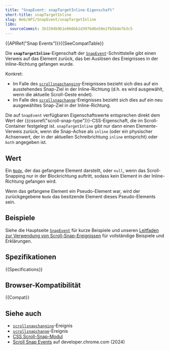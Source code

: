 ```yaml
---
title: "SnapEvent: snapTargetInline-Eigenschaft"
short-title: snapTargetInline
slug: Web/API/SnapEvent/snapTargetInline
l10n:
  sourceCommit: 3b3394b9b1e966bb1d397bd6e50e2fb5bde7b3c5
---
```


{{APIRef("Snap Events")}}{{SeeCompatTable}}

Die **`snapTargetInline`**-Eigenschaft der [`SnapEvent`](/de/docs/Web/API/SnapEvent)-Schnittstelle gibt einen Verweis auf das Element zurück, das bei Auslösen des Ereignisses in der Inline-Richtung gefangen wurde.

Konkret:

- Im Falle des [`scrollsnapchanging`](/de/docs/Web/API/Element/scrollsnapchanging_event)-Ereignisses bezieht sich dies auf ein ausstehendes Snap-Ziel in der Inline-Richtung (d.h. es wird ausgewählt, wenn die aktuelle Scroll-Geste endet).
- Im Falle des [`scrollsnapchange`](/de/docs/Web/API/Element/scrollsnapchange_event)-Ereignisses bezieht sich dies auf ein neu ausgewähltes Snap-Ziel in der Inline-Richtung.

Die auf `SnapEvent` verfügbaren Eigenschaftswerte entsprechen direkt dem Wert der {{cssxref("scroll-snap-type")}}-CSS-Eigenschaft, die im Scroll-Container festgelegt ist. `snapTargetInline` gibt nur dann einen Elemente-Verweis zurück, wenn die Snap-Achse als `inline` (oder ein physischer Achsenwert, der in der aktuellen Schreibrichtung `inline` entspricht) oder `both` angegeben ist.

## Wert

Ein [`Node`](/de/docs/Web/API/Node), der das gefangene Element darstellt, oder `null`, wenn das Scroll-Snapping nur in der Blockrichtung auftritt, sodass kein Element in der Inline-Richtung gefangen wird.

Wenn das gefangene Element ein Pseudo-Element war, wird der zurückgegebene `Node` das besitzende Element dieses Pseudo-Elements sein.

## Beispiele

Siehe die Hauptseite [`SnapEvent`](/de/docs/Web/API/SnapEvent) für kurze Beispiele und unseren [Leitfaden zur Verwendung von Scroll-Snap-Ereignissen](/de/docs/Web/CSS/CSS_scroll_snap/Using_scroll_snap_events) für vollständige Beispiele und Erklärungen.

## Spezifikationen

{{Specifications}}

## Browser-Kompatibilität

{{Compat}}

## Siehe auch

- [`scrollsnapchanging`](/de/docs/Web/API/Element/scrollsnapchanging_event)-Ereignis
- [`scrollsnapchange`](/de/docs/Web/API/Element/scrollsnapchange_event)-Ereignis
- [CSS Scroll-Snap-Modul](/de/docs/Web/CSS/CSS_scroll_snap)
- [Scroll Snap Events](https://developer.chrome.com/blog/scroll-snap-events) auf developer.chrome.com (2024)
